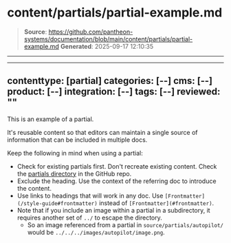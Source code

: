 # content/partials/partial-example.md

> **Source**: https://github.com/pantheon-systems/documentation/blob/main/content/partials/partial-example.md
> **Generated**: 2025-09-17 12:10:35

---

---
contenttype: [partial]
categories: [--]
cms: [--]
product: [--]
integration: [--]
tags: [--]
reviewed: ""
---


This is an example of a partial.

It's reusable content so that editors can maintain a single source of information that can be included in multiple docs.

Keep the following in mind when using a partial:

- Check for existing partials first. Don't recreate existing content. Check the [partials directory](https://github.com/pantheon-systems/documentation/tree/main/source/content/partials) in the GitHub repo.
- Exclude the heading. Use the context of the referring doc to introduce the content.
- Use links to headings that will work in any doc. Use `[Frontmatter](/style-guide#frontmatter)` instead of `[Frontmatter](#frontmatter)`.
- Note that if you include an image within a partial in a subdirectory, it requires another set of `../` to escape the directory.
   - So an image referenced from a partial in `source/partials/autopilot/` would be `../../../images/autopilot/image.png`.
